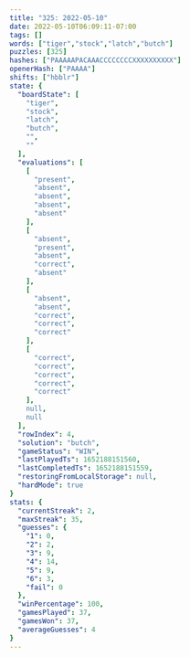 ```yaml
---
title: "325: 2022-05-10"
date: 2022-05-10T06:09:11-07:00
tags: []
words: ["tiger","stock","latch","butch"]
puzzles: [325]
hashes: ["PAAAAAPACAAACCCCCCCCXXXXXXXXXX"]
openerHash: ["PAAAA"]
shifts: ["hbblr"]
state: {
  "boardState": [
    "tiger",
    "stock",
    "latch",
    "butch",
    "",
    ""
  ],
  "evaluations": [
    [
      "present",
      "absent",
      "absent",
      "absent",
      "absent"
    ],
    [
      "absent",
      "present",
      "absent",
      "correct",
      "absent"
    ],
    [
      "absent",
      "absent",
      "correct",
      "correct",
      "correct"
    ],
    [
      "correct",
      "correct",
      "correct",
      "correct",
      "correct"
    ],
    null,
    null
  ],
  "rowIndex": 4,
  "solution": "butch",
  "gameStatus": "WIN",
  "lastPlayedTs": 1652188151560,
  "lastCompletedTs": 1652188151559,
  "restoringFromLocalStorage": null,
  "hardMode": true
}
stats: {
  "currentStreak": 2,
  "maxStreak": 35,
  "guesses": {
    "1": 0,
    "2": 2,
    "3": 9,
    "4": 14,
    "5": 9,
    "6": 3,
    "fail": 0
  },
  "winPercentage": 100,
  "gamesPlayed": 37,
  "gamesWon": 37,
  "averageGuesses": 4
}
---
```


<!-- more -->
